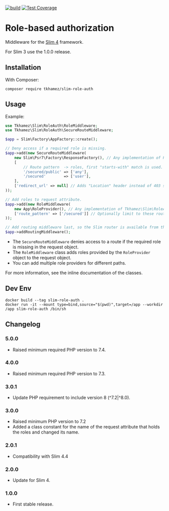 [![build](https://github.com/tkhamez/slim-role-auth/workflows/test/badge.svg)](https://github.com/tkhamez/slim-role-auth/actions)
[![Test Coverage](https://api.codeclimate.com/v1/badges/72e1c7e619d44ccd001b/test_coverage)](https://codeclimate.com/github/tkhamez/slim-role-auth/test_coverage)

# Role-based authorization

Middleware for the [Slim 4](http://www.slimframework.com/) framework.

For Slim 3 use the 1.0.0 release.

## Installation

With Composer:

```
composer require tkhamez/slim-role-auth
```

## Usage

Example:

```php
use Tkhamez\Slim\RoleAuth\RoleMiddleware;
use Tkhamez\Slim\RoleAuth\SecureRouteMiddleware;

$app = Slim\Factory\AppFactory::create();

// Deny access if a required role is missing.
$app->add(new SecureRouteMiddleware(
    new Slim\Psr7\Factory\ResponseFactory(), // Any implementation of Psr\Http\Message\ResponseFactoryInterface.
    [
        // Route pattern  -> roles, first "starts-with" match is used.
        '/secured/public' => ['any'],
        '/secured'        => ['user'],
    ],
    ['redirect_url' => null] // Adds "Location" header instead of 403 status code if set.
));

// Add roles to request attribute.
$app->add(new RoleMiddleware(
    new App\RoleProvider(), // Any implementation of Tkhamez\Slim\RoleAuth\RoleProviderInterface.
    ['route_pattern' => ['/secured']] // Optionally limit to these routes.
));

// Add routing middleware last, so the Slim router is available from the request.
$app->addRoutingMiddleware();
```

- The `SecureRouteMiddleware` denies access to a route if the required role is missing in the request object.
- The `RoleMiddleware` class adds roles provided by the `RoleProvider` object to the request object.
- You can add multiple role providers for different paths.

For more information, see the inline documentation of the classes.

## Dev Env

```shell
docker build --tag slim-role-auth .
docker run -it --mount type=bind,source="$(pwd)",target=/app --workdir /app slim-role-auth /bin/sh
```

## Changelog

### 5.0.0

- Raised minimum required PHP version to 7.4.

### 4.0.0

- Raised minimum required PHP version to 7.3.

### 3.0.1

- Update PHP requirement to include version 8 (^7.2|^8.0).

### 3.0.0

- Raised minimum PHP version to 7.2
- Added a class constant for the name of the request attribute that holds the roles and changed its name.

### 2.0.1

- Compatibility with Slim 4.4

### 2.0.0

- Update for Slim 4.

### 1.0.0

- First stable release.
